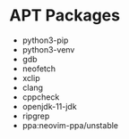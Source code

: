 # APT Packages
 - python3-pip
 - python3-venv
 - gdb
 - neofetch
 - xclip
 - clang
 - cppcheck
 - openjdk-11-jdk
 - ripgrep
 - ppa:neovim-ppa/unstable
